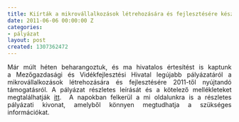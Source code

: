 ```yaml
---
title: Kiírták a mikrovállalkozások létrehozására és fejlesztésére készített pályázatot.
date: 2011-06-06 00:00:00 Z
categories:
- pályázat
layout: post
created: 1307362472
---
```


<p style="text-align: justify;">Már múlt héten beharangoztuk, és ma hivatalos értesítést is kaptunk a&nbsp;Mezőgazdasági és Vidékfejlesztési Hivatal legújabb pályázatáról a mikrovállalkozások létrehozására és fejlesztésére 2011-től nyújtandó támogatásról. A pályázat részletes leírását és a kötelező mellékleteket megtalálhatják <a href="http://www.mvh.gov.hu/portal/MVHPortal/default/mainmenu/kozlemenyek/mvhk872011" target="_blank" title="Mikrovállalkozások létrehozására  és fejlesztésére">itt</a>. &nbsp;A napokban felkerül a mi oldalunkra is a részletes pályázati kivonat, amelyből könnyen megtudhatja a szükséges információkat.</p>
